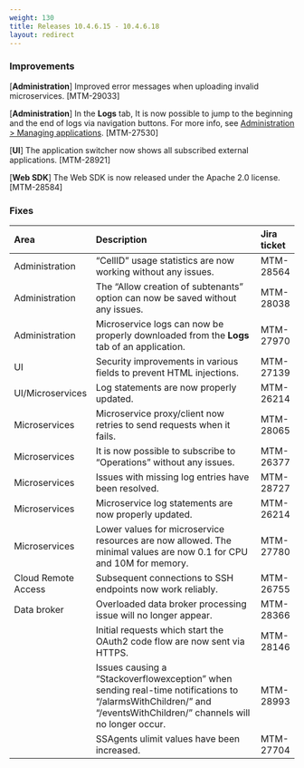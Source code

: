 ```yaml
---
weight: 130
title: Releases 10.4.6.15 - 10.4.6.18
layout: redirect
---
```


### Improvements

[**Administration**] Improved error messages when uploading invalid microservices. [MTM-29033]

[**Administration**] In the **Logs** tab, It is now possible to jump to the beginning and the end of logs via navigation buttons. For more info, see [Administration > Managing applications](/guides/users-guide/administration/#managing-applications). [MTM-27530]

[**UI**] The application switcher now shows all subscribed external applications. [MTM-28921]

[**Web SDK**] The Web SDK is now released under the Apache 2.0 license. [MTM-28584]


### Fixes

<table>
<colgroup>
   <col style="width: 15%;">
   <col style="width: 70%;">
   <col style="width: 15 %;">
</colgroup><thead>
<tr>
<th style="text-align:left">Area</th>
<th style="text-align:left">Description</th>
<th style="text-align:left">Jira ticket</th>
</tr>
</thead>
<tbody>
<tr>
<td style="text-align:left">Administration</td>
<td style="text-align:left">“CellID” usage statistics are now working without any issues.</td>
<td style="text-align:left">MTM-28564</td>
</tr>
<tr>
<td style="text-align:left">Administration</td>
<td style="text-align:left">The “Allow creation of subtenants” option can now be saved without any issues.</td>
<td style="text-align:left"> MTM-28038</td>
</tr>
<tr>
<td style="text-align:left">Administration</td>
<td style="text-align:left">Microservice logs can now be properly downloaded from the <b>Logs</b> tab of an application.</td>
<td style="text-align:left">MTM-27970</td>
</tr>
<tr>
<td style="text-align:left">UI</td>
<td style="text-align:left">Security improvements in various  fields to prevent HTML injections.
</td>
<td>  MTM-27139</td>
</tr>
<tr>
<td style="text-align:left">UI/Microservices</td>
<td style="text-align:left">Log statements are now properly updated.</td>
<td style="text-align:left">MTM-26214</td>
</tr>
<tr>
<td style="text-align:left">Microservices</td>
<td style="text-align:left">Microservice proxy/client now retries to send requests when it fails.</td>
<td style="text-align:left">MTM-28065</td>
</tr>
<tr>
<td style="text-align:left">Microservices</td>
<td style="text-align:left">It is now possible to subscribe to “Operations” without any issues.</td>
<td style="text-align:left">MTM-26377</td>
</tr>
<tr>
<td style="text-align:left">Microservices</td>
<td style="text-align:left">Issues with missing log entries have been resolved.</td>
<td style="text-align:left">MTM-28727</td>
</tr>
<tr>
<td style="text-align:left">Microservices</td>
<td style="text-align:left">Microservice log statements are now properly updated.</td>
<td style="text-align:left">MTM-26214</td>
</tr>
<tr>
<td style="text-align:left">Microservices</td>
<td style="text-align:left">Lower values for microservice resources are now allowed. The minimal values are now 0.1 for CPU and 10M for memory.</td>
<td style="text-align:left"> MTM-27780</td>
</tr>
<tr>
<td style="text-align:left">Cloud Remote Access</td>
<td style="text-align:left">Subsequent connections to SSH endpoints now work reliably.</td>
<td style="text-align:left">MTM-26755</td>
</tr>
<tr>
<td style="text-align:left">Data broker</td>
<td style="text-align:left">Overloaded data broker processing issue will no longer appear.</td>
<td style="text-align:left">MTM-28366</td>
</tr>
<tr>
<td style="text-align:left"></td>
<td style="text-align:left">Initial requests which start the OAuth2 code flow are now sent via HTTPS.</td>
<td style="text-align:left">MTM-28146</td>
</tr>
<tr>
<td style="text-align:left"></td>
<td style="text-align:left">Issues causing a “Stackoverflowexception” when sending real-time notifications to “/alarmsWithChildren/” and “/eventsWithChildren/” channels will no longer occur.</td>
<td style="text-align:left"> MTM-28993</td>
</tr>
<tr>
<td style="text-align:left"></td>
<td style="text-align:left">SSAgents ulimit values have been increased. </td>
<td style="text-align:left"> MTM-27704</td>
</tr>
</tbody>
</table>
